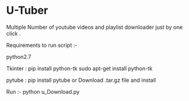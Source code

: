 # U-Tuber
Multiple Number of youtube videos and playlist downloader just by one click .


Requirements to run script :-


   python2.7

   Tkinter : pip install python-tk
             sudo apt-get install python-tk
               
   
   
   pytube :
             pip install pytube
             or Download .tar.gz file and install
             

Run :-
   python u_Download.py
   

    
